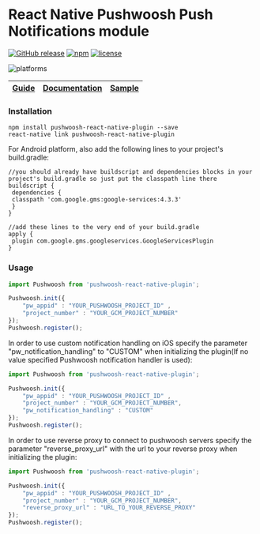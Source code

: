 React Native Pushwoosh Push Notifications module
===================================================

[![GitHub release](https://img.shields.io/github/release/Pushwoosh/pushwoosh-react-native-plugin.svg?style=flat-square)](https://github.com/Pushwoosh/pushwoosh-react-native-plugin/releases) 
[![npm](https://img.shields.io/npm/v/pushwoosh-react-native-plugin.svg)](https://www.npmjs.com/package/pushwoosh-react-native-plugin)
[![license](https://img.shields.io/npm/l/pushwoosh-react-native-plugin.svg)](https://www.npmjs.com/package/pushwoosh-react-native-plugin)

![platforms](https://img.shields.io/badge/platforms-Android%20%7C%20iOS-yellowgreen.svg)

| [Guide](https://www.pushwoosh.com/platform-docs/pushwoosh-sdk/cross-platform-frameworks/react-native/integrating-react-native-plugin) | [Documentation](docs/README.md) | [Sample](https://github.com/Pushwoosh/pushwoosh-react-native-sample) |
| ----------------------------------------------------------- | ------------------------------- | -------------------------------------------------------------------- |


### Installation
```
npm install pushwoosh-react-native-plugin --save
react-native link pushwoosh-react-native-plugin
```

For Android platform, also add the following lines to your project's build.gradle:

```
//you should already have buildscript and dependencies blocks in your project's build.gradle so just put the classpath line there
buildscript {
 dependencies {
 classpath 'com.google.gms:google-services:4.3.3'
 }
}

//add these lines to the very end of your build.gradle
apply {
 plugin com.google.gms.googleservices.GoogleServicesPlugin
}
```

### Usage

```js
import Pushwoosh from 'pushwoosh-react-native-plugin';

Pushwoosh.init({ 
    "pw_appid" : "YOUR_PUSHWOOSH_PROJECT_ID" , 
    "project_number" : "YOUR_GCM_PROJECT_NUMBER" 
});
Pushwoosh.register();
```

In order to use custom notification handling on iOS specify the parameter "pw_notification_handling" to "CUSTOM" when initializing the plugin(If no value specified Pushwoosh notification handler is used):

```js
import Pushwoosh from 'pushwoosh-react-native-plugin';

Pushwoosh.init({ 
    "pw_appid" : "YOUR_PUSHWOOSH_PROJECT_ID" , 
    "project_number" : "YOUR_GCM_PROJECT_NUMBER",
    "pw_notification_handling" : "CUSTOM"
});
Pushwoosh.register();
```

In order to use reverse proxy to connect to pushwoosh servers specify the parameter "reverse_proxy_url" with the url to your reverse proxy when initializing the plugin:

```js
import Pushwoosh from 'pushwoosh-react-native-plugin';

Pushwoosh.init({ 
    "pw_appid" : "YOUR_PUSHWOOSH_PROJECT_ID" , 
    "project_number" : "YOUR_GCM_PROJECT_NUMBER",
    "reverse_proxy_url" : "URL_TO_YOUR_REVERSE_PROXY"
});
Pushwoosh.register();
```
